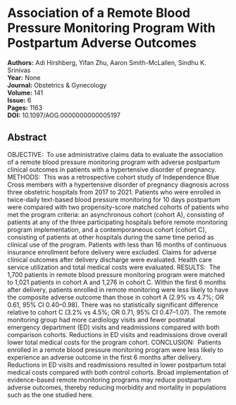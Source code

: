 # Association of a Remote Blood Pressure Monitoring Program With Postpartum Adverse Outcomes

**Authors:** Adi Hirshberg, Yifan Zhu, Aaron Smith-McLallen, Sindhu K. Srinivas  
**Year:** None  
**Journal:** Obstetrics & Gynecology  
**Volume:** 141  
**Issue:** 6  
**Pages:** 1163  
**DOI:** 10.1097/AOG.0000000000005197  

## Abstract
OBJECTIVE: 
          To use administrative claims data to evaluate the association of a remote blood pressure monitoring program with adverse postpartum clinical outcomes in patients with a hypertensive disorder of pregnancy.
          METHODS: 
          This was a retrospective cohort study of Independence Blue Cross members with a hypertensive disorder of pregnancy diagnosis across three obstetric hospitals from 2017 to 2021. Patients who were enrolled in twice-daily text-based blood pressure monitoring for 10 days postpartum were compared with two propensity-score matched cohorts of patients who met the program criteria: an asynchronous cohort (cohort A), consisting of patients at any of the three participating hospitals before remote monitoring program implementation, and a contemporaneous cohort (cohort C), consisting of patients at other hospitals during the same time period as clinical use of the program. Patients with less than 16 months of continuous insurance enrollment before delivery were excluded. Claims for adverse clinical outcomes after delivery discharge were evaluated. Health care service utilization and total medical costs were evaluated.
          RESULTS: 
          The 1,700 patients in remote blood pressure monitoring program were matched to 1,021 patients in cohort A and 1,276 in cohort C. Within the first 6 months after delivery, patients enrolled in remote monitoring were less likely to have the composite adverse outcome than those in cohort A (2.9% vs 4.7%; OR 0.61, 95% CI 0.40–0.98). There was no statistically significant difference relative to cohort C (3.2% vs 4.5%; OR 0.71, 95% CI 0.47–1.07). The remote monitoring group had more cardiology visits and fewer postnatal emergency department (ED) visits and readmissions compared with both comparison cohorts. Reductions in ED visits and readmissions drove overall lower total medical costs for the program cohort.
          CONCLUSION: 
          Patients enrolled in a remote blood pressure monitoring program were less likely to experience an adverse outcome in the first 6 months after delivery. Reductions in ED visits and readmissions resulted in lower postpartum total medical costs compared with both control cohorts. Broad implementation of evidence-based remote monitoring programs may reduce postpartum adverse outcomes, thereby reducing morbidity and mortality in populations such as the one studied here.


